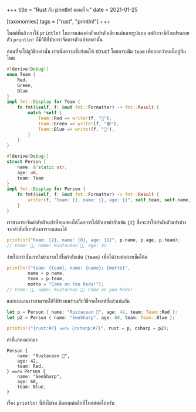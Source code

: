 +++
title = "Rust กับ println! ตอนที่ ๒"
date = 2021-01-25

[taxonomies]
tags = ["rust", "println!"]
+++

โพสต์ที่แล้วเราใช้ `println!` ในการแสดงค่าตัวแปรตัวเดียวแต่หลายรูปแบบ แต่ถ้าเรามีตัวแปรหลายตัว `println!` ก็มีวิธีที่ช่วยเราจัดการตัวแปรเหล่านั้น

<!-- more -->
ก่อนที่จะไปดูวิธีเหล่านั้น เราเพิ่มความซับซ้อนให้ struct โดยการเพ่ิม `team` เพื่อบอกว่าคนนี้อยู่ทีมไหน 
```rs
#[derive(Debug)]
enum Team {
    Red,
    Green,
    Blue
}
impl fmt::Display for Team {
    fn fmt(&self, f: &mut fmt::Formatter) -> fmt::Result {
        match *self {
            Team::Red => write!(f, "🔴"),
            Team::Green => write!(f, "🟢"),
            Team::Blue => write!(f, "🔵"),
        }
    }
}

#[derive(Debug)]
struct Person {
    name: &'static str,
    age: u8,
    team: Team
}
impl fmt::Display for Person {
    fn fmt(&self, f: &mut fmt::Formatter) -> fmt::Result {
        write!(f, "team: {}, name: {}, age: {}", self.team, self.name, self.age)
    }
}
```

เราสามารถจัดลำดับตัวแปรที่จะแสดงได้โดยการใส่ตัวเลขกำกับเช่น `{2}` ซึ่งจะทำให้สำดับตัวแปรต่างจากลำดับที่เราต้องการจะแสดงได้
```rs
println!("team: {2}, name: {0}, age: {1}", p.name, p.age, p.team);
// team: 🔴, name: Rustacean 🦀, age: 42 
```

ง่ายไปกว่านั้นเรายังสามารถใส่ชื่อกำกับเช่น `{team}` เพื่อให้ง่ายต่อการเช็คโค้ด
```rs
println!("team: {team}, name: {name}; {motto}",
        name = p.name,
        team = p.team,
        motto = "Come on You Reds!");
// team: 🔴, name: Rustacean 🦀; Come on you Reds!
```

และแน่นอนเราสามารถใช้วิธีข้างบนร่วมกับวิธีจากโพสต์ที่แล้วเช่นกัน
```rs
let p = Person { name: "Rustacean 🦀", age: 42, team: Team::Red };
let p2 = Person { name: "SeeSharp", age: 60, team: Team::Blue };

println!("{rust:#?} พบกับ {csharp:#?}", rust = p, csharp = p2);
```

ค่าที่แสดงออกมา
```
Person {
    name: "Rustacean 🦀",
    age: 42,
    team: Red,
} พบกับ Person {
    name: "SeeSharp",
    age: 60,
    team: Blue,
}
```

เรื่อง `println!` นี่ยังไม่จบ ติดตามต่ออีกทีโพสต์ต่อไปครับ